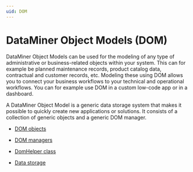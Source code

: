 ```yaml
---
uid: DOM
---
```


# DataMiner Object Models (DOM)

DataMiner Object Models can be used for the modeling of any type of administrative or business-related objects within your system. This can for example be planned maintenance records, product catalog data, contractual and customer records, etc. Modeling these using DOM allows you to connect your business workflows to your technical and operational workflows. You can for example use DOM in a custom low-code app or in a dashboard.

A DataMiner Object Model is a generic data storage system that makes it possible to quickly create new applications or solutions. It consists of a collection of generic objects and a generic DOM manager.

- [DOM objects](xref:DOM_objects)

- [DOM managers](xref:DOM_managers)

- [DomHelper class](xref:DomHelper_class)

- [Data storage](xref:DOM_data_storage)
